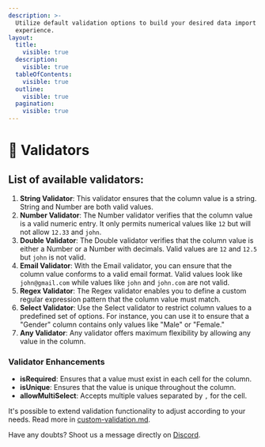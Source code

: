 ```yaml
---
description: >-
  Utilize default validation options to build your desired data import
  experience.
layout:
  title:
    visible: true
  description:
    visible: true
  tableOfContents:
    visible: true
  outline:
    visible: true
  pagination:
    visible: true
---
```


# 🔰 Validators

## List of available validators:

1. **String Validator**: This validator ensures that the column value is a string. String and Number are both valid values.
2. **Number Validator**: The Number validator verifies that the column value is a valid numeric entry. It only permits numerical values like `12` but will not allow `12.33` and `john`.
3. **Double Validator**: The Double validator verifies that the column value is either a Number or a Number with decimals. Valid values are `12` and `12.5` but `john` is not valid.
4. **Email Validator**: With the Email validator, you can ensure that the column value conforms to a valid email format. Valid values look like `john@gmail.com` while values like `john` and `john.com` are not valid.
5. **Regex Validator**: The Regex validator enables you to define a custom regular expression pattern that the column value must match.
6. **Select Validator**: Use the Select validator to restrict column values to a predefined set of options. For instance, you can use it to ensure that a "Gender" column contains only values like "Male" or "Female."
7. **Any Validator**: Any validator offers maximum flexibility by allowing any value in the column.

### Validator Enhancements

* **isRequired**: Ensures that a value must exist in each cell for the column.
* **isUnique**: Ensures that the value is unique throughout the column.
* **allowMultiSelect**: Accepts multiple values separated by `,` for the cell.

It's possible to extend validation functionality to adjust according to your needs. Read more in [custom-validation.md](../features/custom-validation.md "mention").

Have any doubts? Shoot us a message directly on [Discord](https://discord.impler.io).
